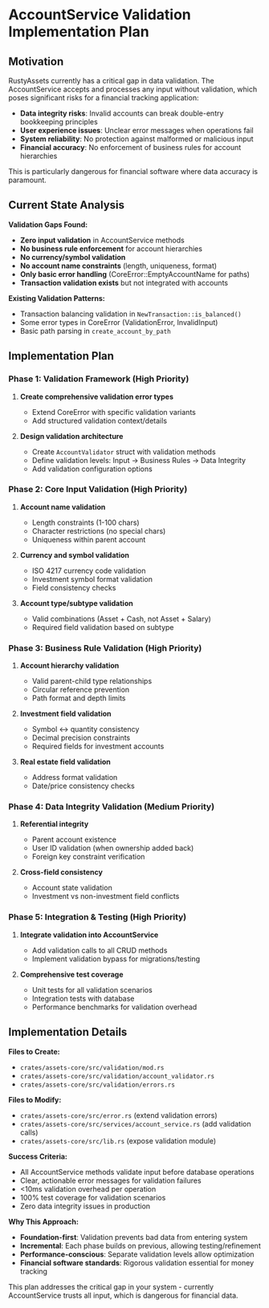 # AccountService Validation Implementation Plan

## Motivation

RustyAssets currently has a critical gap in data validation. The AccountService accepts and processes any input without validation, which poses significant risks for a financial tracking application:

- **Data integrity risks**: Invalid accounts can break double-entry bookkeeping principles
- **User experience issues**: Unclear error messages when operations fail
- **System reliability**: No protection against malformed or malicious input
- **Financial accuracy**: No enforcement of business rules for account hierarchies

This is particularly dangerous for financial software where data accuracy is paramount.

## Current State Analysis

**Validation Gaps Found:**
- **Zero input validation** in AccountService methods
- **No business rule enforcement** for account hierarchies  
- **No currency/symbol validation**
- **No account name constraints** (length, uniqueness, format)
- **Only basic error handling** (CoreError::EmptyAccountName for paths)
- **Transaction validation exists** but not integrated with accounts

**Existing Validation Patterns:**
- Transaction balancing validation in `NewTransaction::is_balanced()`
- Some error types in CoreError (ValidationError, InvalidInput)
- Basic path parsing in `create_account_by_path`

## Implementation Plan

### Phase 1: Validation Framework (High Priority)
1. **Create comprehensive validation error types**
   - Extend CoreError with specific validation variants
   - Add structured validation context/details

2. **Design validation architecture**
   - Create `AccountValidator` struct with validation methods
   - Define validation levels: Input → Business Rules → Data Integrity
   - Add validation configuration options

### Phase 2: Core Input Validation (High Priority)  
1. **Account name validation**
   - Length constraints (1-100 chars)
   - Character restrictions (no special chars)
   - Uniqueness within parent account

2. **Currency and symbol validation**
   - ISO 4217 currency code validation
   - Investment symbol format validation
   - Field consistency checks

3. **Account type/subtype validation**
   - Valid combinations (Asset + Cash, not Asset + Salary)
   - Required field validation based on subtype

### Phase 3: Business Rule Validation (High Priority)
1. **Account hierarchy validation**
   - Valid parent-child type relationships
   - Circular reference prevention  
   - Path format and depth limits

2. **Investment field validation**
   - Symbol ↔ quantity consistency
   - Decimal precision constraints
   - Required fields for investment accounts

3. **Real estate field validation**
   - Address format validation
   - Date/price consistency checks

### Phase 4: Data Integrity Validation (Medium Priority)
1. **Referential integrity**
   - Parent account existence
   - User ID validation (when ownership added back)
   - Foreign key constraint verification

2. **Cross-field consistency**
   - Account state validation
   - Investment vs non-investment field conflicts

### Phase 5: Integration & Testing (High Priority)
1. **Integrate validation into AccountService**
   - Add validation calls to all CRUD methods
   - Implement validation bypass for migrations/testing

2. **Comprehensive test coverage**
   - Unit tests for all validation scenarios
   - Integration tests with database
   - Performance benchmarks for validation overhead

## Implementation Details

**Files to Create:**
- `crates/assets-core/src/validation/mod.rs`
- `crates/assets-core/src/validation/account_validator.rs` 
- `crates/assets-core/src/validation/errors.rs`

**Files to Modify:**
- `crates/assets-core/src/error.rs` (extend validation errors)
- `crates/assets-core/src/services/account_service.rs` (add validation calls)
- `crates/assets-core/src/lib.rs` (expose validation module)

**Success Criteria:**
- All AccountService methods validate input before database operations
- Clear, actionable error messages for validation failures
- <10ms validation overhead per operation
- 100% test coverage for validation scenarios
- Zero data integrity issues in production

**Why This Approach:**
- **Foundation-first**: Validation prevents bad data from entering system
- **Incremental**: Each phase builds on previous, allowing testing/refinement
- **Performance-conscious**: Separate validation levels allow optimization
- **Financial software standards**: Rigorous validation essential for money tracking

This plan addresses the critical gap in your system - currently AccountService trusts all input, which is dangerous for financial data.